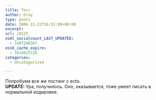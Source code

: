 ```yaml
---
title: Тест
author: Gray
type: posts
date: 2006-11-22T16:51:09+00:00
excerpt:
url: /8125
esml_socialcount_LAST_UPDATED:
  - 1497288367
essb_cache_expire:
  - 1614425126
categories:
  - Uncategorized

---
```








Попробуем все же постинг с ecto.  
**UPDATE:** Ура, получилось. Оно, оказывается, тоже умеет писать в нормальной кодировке.